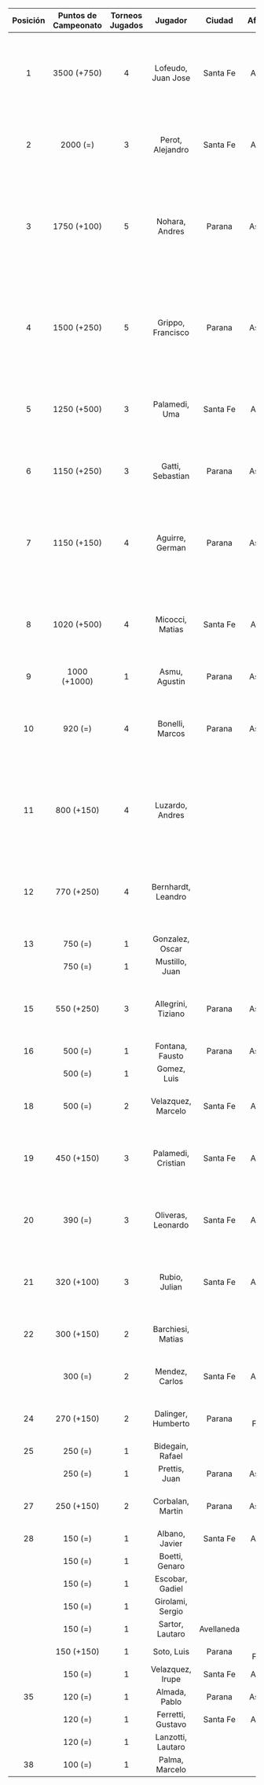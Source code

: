 |  Posición  |  Puntos de Campeonato  |  Torneos Jugados  |      Jugador       |   Ciudad   |  Afiliación  |                       Puntos sumados                       |
|:----------:|:----------------------:|:-----------------:|:------------------:|:----------:|:------------:|:----------------------------------------------------------:|
|     1      |      3500 (+750)       |         4         | Lofeudo, Juan Jose |  Santa Fe  |   AteMeLi    |      1000 (T03) + 1000 (T02) + 750 (T05) + 750 (T04)       |
|     2      |        2000 (=)        |         3         |  Perot, Alejandro  |  Santa Fe  |   AteMeLi    |             1000 (T04) + 500 (T03) + 500 (T02)             |
|     3      |      1750 (+100)       |         5         |   Nohara, Andres   |   Parana   |   Aspatem    | 1000 (T01) + 250 (T04) + 250 (T03) + 150 (T02) + 100 (T05) |
|     4      |      1500 (+250)       |         5         | Grippo, Francisco  |   Parana   |   Aspatem    | 500 (T04) + 250 (T05) + 250 (T03) + 250 (T02) + 250 (T01)  |
|     5      |      1250 (+500)       |         3         |   Palamedi, Uma    |  Santa Fe  |   AteMeLi    |             500 (T05) + 500 (T03) + 250 (T02)              |
|     6      |      1150 (+250)       |         3         |  Gatti, Sebastian  |   Parana   |   Aspatem    |             750 (T01) + 250 (T05) + 150 (T04)              |
|     7      |      1150 (+150)       |         4         |  Aguirre, German   |   Parana   |   Aspatem    |       500 (T01) + 250 (T04) + 250 (T02) + 150 (T05)        |
|     8      |      1020 (+500)       |         4         |  Micocci, Matias   |  Santa Fe  |   AteMeLi    |       500 (T05) + 250 (T04) + 150 (T03) + 120 (T02)        |
|     9      |      1000 (+1000)      |         1         |   Asmu, Agustin    |   Parana   |   Aspatem    |                         1000 (T05)                         |
|     10     |        920 (=)         |         4         |  Bonelli, Marcos   |   Parana   |   Aspatem    |       500 (T01) + 150 (T04) + 150 (T03) + 120 (T02)        |
|     11     |       800 (+150)       |         4         |  Luzardo, Andres   |            |              |       250 (T03) + 250 (T01) + 150 (T05) + 150 (T02)        |
|     12     |       770 (+250)       |         4         | Bernhardt, Leandro |            |              |       250 (T05) + 250 (T01) + 150 (T03) + 120 (T02)        |
|     13     |        750 (=)         |         1         |  Gonzalez, Oscar   |            |              |                         750 (T02)                          |
|            |        750 (=)         |         1         |   Mustillo, Juan   |            |              |                         750 (T03)                          |
|     15     |       550 (+250)       |         3         | Allegrini, Tiziano |   Parana   |   Aspatem    |             250 (T05) + 150 (T04) + 150 (T03)              |
|     16     |        500 (=)         |         1         |  Fontana, Fausto   |   Parana   |   Aspatem    |                         500 (T04)                          |
|            |        500 (=)         |         1         |    Gomez, Luis     |            |              |                         500 (T02)                          |
|     18     |        500 (=)         |         2         | Velazquez, Marcelo |  Santa Fe  |   AteMeLi    |                   250 (T03) + 250 (T02)                    |
|     19     |       450 (+150)       |         3         | Palamedi, Cristian |  Santa Fe  |   AteMeLi    |             150 (T05) + 150 (T03) + 150 (T02)              |
|     20     |        390 (=)         |         3         | Oliveras, Leonardo |  Santa Fe  |   AteMeLi    |             150 (T01) + 120 (T03) + 120 (T02)              |
|     21     |       320 (+100)       |         3         |   Rubio, Julian    |  Santa Fe  |   AteMeLi    |             120 (T03) + 100 (T05) + 100 (T04)              |
|     22     |       300 (+150)       |         2         | Barchiesi, Matias  |            |              |                   150 (T05) + 150 (T04)                    |
|            |        300 (=)         |         2         |   Mendez, Carlos   |  Santa Fe  |   AteMeLi    |                   150 (T03) + 150 (T02)                    |
|     24     |       270 (+150)       |         2         | Dalinger, Humberto |   Parana   | Tiro Federal |                   150 (T05) + 120 (T03)                    |
|     25     |        250 (=)         |         1         |  Bidegain, Rafael  |            |              |                         250 (T04)                          |
|            |        250 (=)         |         1         |   Prettis, Juan    |   Parana   |   Aspatem    |                         250 (T01)                          |
|     27     |       250 (+150)       |         2         |  Corbalan, Martin  |   Parana   |   Aspatem    |                   150 (T05) + 100 (T01)                    |
|     28     |        150 (=)         |         1         |   Albano, Javier   |  Santa Fe  |   AteMeLi    |                         150 (T02)                          |
|            |        150 (=)         |         1         |   Boetti, Genaro   |            |              |                         150 (T03)                          |
|            |        150 (=)         |         1         |  Escobar, Gadiel   |            |              |                         150 (T02)                          |
|            |        150 (=)         |         1         |  Girolami, Sergio  |            |              |                         150 (T02)                          |
|            |        150 (=)         |         1         |  Sartor, Lautaro   | Avellaneda |              |                         150 (T02)                          |
|            |       150 (+150)       |         1         |     Soto, Luis     |   Parana   | Tiro Federal |                         150 (T05)                          |
|            |        150 (=)         |         1         |  Velazquez, Irupe  |  Santa Fe  |   AteMeLi    |                         150 (T03)                          |
|     35     |        120 (=)         |         1         |   Almada, Pablo    |   Parana   |   Aspatem    |                         120 (T03)                          |
|            |        120 (=)         |         1         | Ferretti, Gustavo  |  Santa Fe  |   AteMeLi    |                         120 (T02)                          |
|            |        120 (=)         |         1         | Lanzotti, Lautaro  |            |              |                         120 (T03)                          |
|     38     |        100 (=)         |         1         |   Palma, Marcelo   |            |              |                         100 (T03)                          |